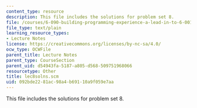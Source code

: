 ```yaml
---
content_type: resource
description: This file includes the solutions for problem set 8.
file: /courses/6-090-building-programming-experience-a-lead-in-to-6-001-january-iap-2005/092bde2281ac98a4b69110a9f059e7aa_lec8solns.scm
file_type: text/plain
learning_resource_types:
- Lecture Notes
license: https://creativecommons.org/licenses/by-nc-sa/4.0/
ocw_type: OCWFile
parent_title: Lecture Notes
parent_type: CourseSection
parent_uid: d54943fa-5187-a805-d568-509751968066
resourcetype: Other
title: lec8solns.scm
uid: 092bde22-81ac-98a4-b691-10a9f059e7aa
---
```

This file includes the solutions for problem set 8.